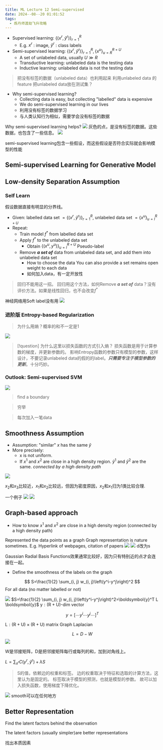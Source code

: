 ```yaml
---
title: ML Lecture 12 Semi-supervised
date: 2024--08--20 01:01:52
tags:
  - 炼丹师渡劫飞升攻略
---
```


- Supervised learning: $\left\{\left(x^r, \hat{y}^r\right)\right\}_{r=1}^R$
    - E.g. $x^r$ : image, $\hat{y}^r$ : class labels
- Semi-supervised learning: $\left\{\left(x^r, \hat{y}^r\right)\right\}_{r=1}^R,\left\{x^u\right\}_{u=R}^{R+U}$
    - A set of unlabeled data, usually $U \gg R$
    - Transductive learning: unlabeled data is the testing data
     - Inductive learning: unlabeled data is not the testing data

> 把没有标签的数据（unlabeled data）也利用起来
> 利用unlabeled data 的feature 
> 把unlabeled data放在测试集？

- Why semi-supervised learning?
    - Collecting data is easy, but collecting "labelled" data is expensive
    - We do semi-supervised learning in our lives
    - 利用没有标签的数据学习
    - 与人类认知行为相似，需要学会没有标签的数据



Why semi-supervised learning helps?
![](https://imgnorcx.oss-cn-shanghai.aliyuncs.com/img/202408200058264.png)
灰色的点，是没有标签的数据。这些数据，也包含了一些信息。
![](https://imgnorcx.oss-cn-shanghai.aliyuncs.com/img/202408200058724.png)

semi-supervised learning包含一些假设，而这些假设是否符合实际就会影响模型的性能

## Semi-supervised Learning for Generative Model

## Low-density Separation Assumption

### Self Learn
假设数据直接有明显的分界线。
- Given: labelled data set $=\left\{\left(x^r, \hat{y}^r\right)\right\}_{r=1}^R$, unlabeled data set $=\left\{x^u\right\}_{u=l}^{R+U}$
- Repeat: 
    - Train model $f^*$ from labelled data set
    - Apply $f^*$ to the unlabeled data set
        - Obtain $\left\{\left(x^u, y^u\right)\right\}_{u=l}^{R+U}$ Pseudo-label
    - Remove ***a set of*** data from unlabeled data set, and add them into unlabeled data set
        - How to choose the data You can also provide a set remains open weight to each data
        - 如何加入data，有一定开放性

> 回归不能用这一招。 回归用这个方法，如何Remove ***a set of*** data？没有评价方法。如果是线性回归，也不会改变$f^{*}$

神经网络用Soft label没有用
![](https://imgnorcx.oss-cn-shanghai.aliyuncs.com/img/202408200058376.png)

### 进阶版 Entropy-based Regularization

> 为什么用熵？概率的和不一定是1

![](https://imgnorcx.oss-cn-shanghai.aliyuncs.com/img/202408200059468.png)

>[!question] 为什么这里以损失函数的方式引入熵？
>损失函数是用于计算参数的梯度，并更新参数的。
>影响Entropy函数的参数只有模型的参数，这样设计，不要记录unlabeled data的假的的label。***只需要专注于模型参数的更新***。十分巧妙。


### Outlook: Semi-supervised SVM
![](https://imgnorcx.oss-cn-shanghai.aliyuncs.com/img/202408200059724.png)

> find a boundary

> 穷举

> 每次加入一笔data
## Smoothness Assumption
- Assumption: "similar" $x$ has the same $\hat{y}$
- More precisely:
    - x is not uniform.
    - If $x^1$ and $x^2$ are close in a high density region. $\widehat{y}^1$ and $\widehat{y}^2$ are the same. *connected by a high density path*
      
![](https://imgnorcx.oss-cn-shanghai.aliyuncs.com/img/202408200059312.png)

$x_{2}$和$x_{3}$比较近，$x_{1}$和$x_{2}$比较远，但因为密度原因，$x_{2}$和$x_{1}$归为1类比较合理.

一个例子
![](https://imgnorcx.oss-cn-shanghai.aliyuncs.com/img/202408200059359.png)
![](https://imgnorcx.oss-cn-shanghai.aliyuncs.com/img/202408200059150.png)

## Graph-based approach 
- How to know $x^1$ and $x^2$ are close in a high density region (connected by a high density path)

Represented the data points as a graph
Graph representation is nature sometimes.
E.g. Hyperlink of webpages, citation of papers
![](https://imgnorcx.oss-cn-shanghai.aliyuncs.com/img/202408200059532.png)
![](https://imgnorcx.oss-cn-shanghai.aliyuncs.com/img/202408200100955.png)
d改为s

Gaussian Radial Basis Functions效果通常比较好，因为只有特别近的点才会连接在一起。

- Define the smoothness of the labels on the graph

$$
S=\frac{1}{2} \sum_{i, j} w_{i, j}\left(y^i-y^j\right)^2
$$
For all data (no matter labelled or not)

![](https://imgnorcx.oss-cn-shanghai.aliyuncs.com/img/202408200059890.png)
$S=\frac{1}{2} \sum_{i, j} w_{i, j}\left(y^i-y^j\right)^2=\boldsymbol{y}^T L \boldsymbol{y}$
$\mathrm{y}:(\mathrm{R}+\mathrm{U})$-dim vector

$$
y=\left[\cdots y^i \cdots y^j \cdots\right]^T
$$

$\mathrm{L}:(\mathrm{R}+\mathrm{U}) \times(\mathrm{R}+\mathrm{U})$ matrix
Graph Laplacian

$$
L=D-W
$$
![](https://imgnorcx.oss-cn-shanghai.aliyuncs.com/img/202408200059911.png)

W是邻接矩阵，D是把邻接矩阵每行或每列的和，加到对角线上。

$L=\sum_{x^r} C\left(y^r, \hat{y}^r\right)+\lambda S$
>S的值，依赖边的权重和标签。
>边的权重取决于特征和选取的计算方法，这里认为是固定的。
>标签取决于模型的预测，也就是模型的参数。
>故可以加入损失函数，使用梯度下降优化。

![](https://imgnorcx.oss-cn-shanghai.aliyuncs.com/img/202408200059645.png)
smooth可以在任何地方

## Better Representation
Find the latent factors behind the observation

The latent factors (usually simpler)are better representations

找出本质因素

